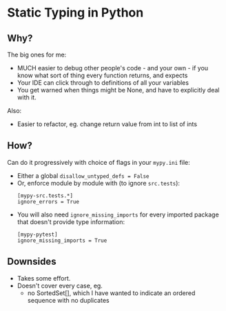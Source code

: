 # Static Typing in Python

## Why?

The big ones for me:

- MUCH easier to debug other people's code - and your own - if you know what sort of thing every function returns, and expects
- Your IDE can click through to definitions of all your variables
- You get warned when things might be None, and have to explicitly deal with it.

Also:

- Easier to refactor, eg. change return value from int to list of ints

## How?

Can do it progressively with choice of flags in your `mypy.ini` file:

- Either a global `disallow_untyped_defs = False`
- Or, enforce module by module with (to ignore `src.tests`):
    ```
    [mypy-src.tests.*]
    ignore_errors = True
    ```
- You will also need `ignore_missing_imports` for every imported package that doesn't provide type information:
    ```
    [mypy-pytest]
    ignore_missing_imports = True
    ```

## Downsides

- Takes some effort.
- Doesn't cover every case, eg.
    - no SortedSet[], which I have wanted to indicate an ordered sequence with no duplicates
